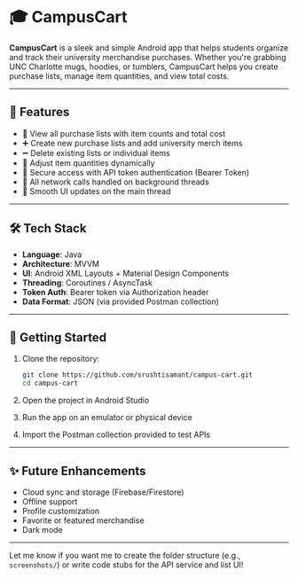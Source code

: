 # 🎓 CampusCart

**CampusCart** is a sleek and simple Android app that helps students organize and track their university merchandise purchases. Whether you're grabbing UNC Charlotte mugs, hoodies, or tumblers, CampusCart helps you create purchase lists, manage item quantities, and view total costs.

---

## 📱 Features

- 🛒 View all purchase lists with item counts and total cost
- ➕ Create new purchase lists and add university merch items
- ➖ Delete existing lists or individual items
- 🔢 Adjust item quantities dynamically
- 🔐 Secure access with API token authentication (Bearer Token)
- 📡 All network calls handled on background threads
- 🎨 Smooth UI updates on the main thread

---

## 🛠️ Tech Stack

- **Language**: Java
- **Architecture**: MVVM
- **UI**: Android XML Layouts + Material Design Components
- **Threading**: Coroutines / AsyncTask
- **Token Auth**: Bearer token via Authorization header
- **Data Format**: JSON (via provided Postman collection)

---

## 🚀 Getting Started

1. Clone the repository:
   ```bash
   git clone https://github.com/srushtisamant/campus-cart.git
   cd campus-cart

2. Open the project in Android Studio

3. Run the app on an emulator or physical device

4. Import the Postman collection provided to test APIs

---
## ✨ Future Enhancements

- Cloud sync and storage (Firebase/Firestore)
- Offline support
- Profile customization
- Favorite or featured merchandise
- Dark mode

---

Let me know if you want me to create the folder structure (e.g., `screenshots/`) or write code stubs for the API service and list UI!
